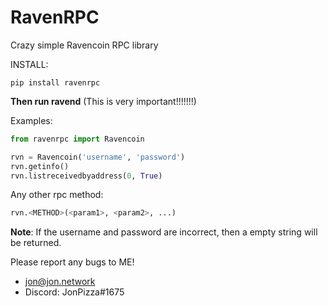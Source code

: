 # RavenRPC

Crazy simple Ravencoin RPC library

INSTALL:

```
pip install ravenrpc
```

**Then run ravend** (This is very important!!!!!!!)

Examples:

```python
from ravenrpc import Ravencoin

rvn = Ravencoin('username', 'password')
rvn.getinfo()
rvn.listreceivedbyaddress(0, True)
```

Any other rpc method:

```python
rvn.<METHOD>(<param1>, <param2>, ...)
```

**Note**: If the username and password are incorrect, then a empty string will be returned. 

Please report any bugs to ME! 
 - jon@jon.network
 - Discord: JonPizza#1675
